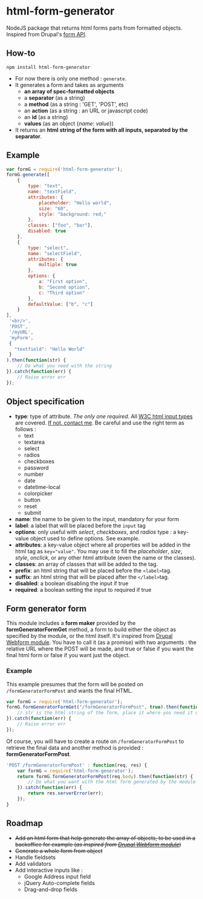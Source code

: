 # html-form-generator
NodeJS package that returns html forms parts from formatted objects.
Inspired from Drupal's [form API](https://api.drupal.org/api/drupal/developer%21topics%21forms_api_reference.html/7.x).

## How-to

`npm install html-form-generator`
* For now there is only one method : `generate`.
* It generates a form and takes as arguments 
  * **an array of spec-formatted objects**
  * a **separator** (as a string)
  * a **method** (as a string : 'GET', 'POST', etc)
  * an **action** (as a string : an URL or javascript code)
  * an **id** (as a string)
  * **values** (as an object {_name_: _value_})
* It returns an **html string of the form with all inputs, separated by the separator**.

## Example

```javascript
var formG = require('html-form-generator');
formG.generate([
    {
        type: "text",
        name: "textField",
        attributes: {
            placeholder: "Hello world",
            size: "60",
            style: "background: red;"
        },
        classes: ["foo", "bar"],
        disabled: true
    },
    {
        type: "select",
        name: "selectField",
        attributes: {
            multiple: true
        },
        options: {
            a: "First option",
            b: "Second option",
            c: "Third option"
        },
        defaultValue: ["b", "c"]
    }
],
 '<br/>',
 'POST',
 '/myURL',
 'myForm',
 {
   "textfield": "Hello World"
 }
).then(function(str) {
    // Do what you need with the string
}).catch(function(err) {
    // Raise error err
});
```


## Object specification

* **type**: type of attribute. _The only one required_. All [W3C html input types](https://www.w3schools.com/html/html_form_input_types.asp) are covered. [If not, contact me](https://github.com/GregKapustin). Be careful and use the right term as follows :
  * text
  * textarea
  * select
  * radios
  * checkboxes
  * password
  * number
  * date
  * datetime-local
  * colorpicker
  * button
  * reset
  * submit
* **name**: the name to be given to the input, mandatory for your form
* **label**: a label that will be placed before the `input` tag
* **options**: only useful with _select_, _checkboxes_, and _radios_ type : a key-value object used to define options. See example.
* **attributes**: a key-value object where all properties will be added in the html tag as `key="value"`. You may use it to fill the _placeholder_, _size_, _style_, _onclick_, or any other html attribute (even the name or the classes).
* **classes**: an array of classes that will be added to the tag.
* **prefix**: an html string that will be placed before the `<label>`tag.
* **suffix**: an html string that will be placed after the `</label>`tag.
* **disabled**: a boolean disabling the input if true
* **required**: a boolean setting the input to required if true

## Form generator form

This module includes a **form maker** provided by the **formGeneratorFormGet** method, a form to build either the object as specified by the module, or the html itself. It's inspired from [Drupal Webform module](https://www.drupal.org/project/webform).
You have to call it (as a promise) with two arguments : the relative URL where the POST will be made, and true or false if you want the final html form or false if you want just the object.

### Example

This example presumes that the form will be posted on `/formGeneratorFormPost` and wants the final HTML.

```javascript
var formG = require('html-form-generator');
formG.formGeneratorFormGet("/formGeneratorFormPost", true).then(function(str) {
    // str is the html string of the form, place it where you need it or plug it in a view
}).catch(function(err) {
    // Raise error err
});
```

Of course, you will have to create a route on `/formGeneratorFormPost` to retrieve the final data and another method is provided : **formGeneratorFormPost**.

```javascript
'POST /formGeneratorFormPost' : function(req, res) {
    var formG = require('html-form-generator');
    return formG.formGeneratorFormPost(req.body).then(function(str) {
        // Do what you want with the html form generated by the module
    }).catch(function(err) {
        return res.serverError(err);
    });
}
```

## Roadmap

* ~~Add an html form that help generate the array of objects, to be used in a backoffice for example (_as inspired from [Drupal Webform module](https://www.drupal.org/project/webform)_)~~
* ~~Generate a whole form from object~~
* Handle fieldsets
* Add validators
* Add interactive inputs like :
  * Google Address input field
  * jQuery Auto-complete fields
  * Drag-and-drop fields
